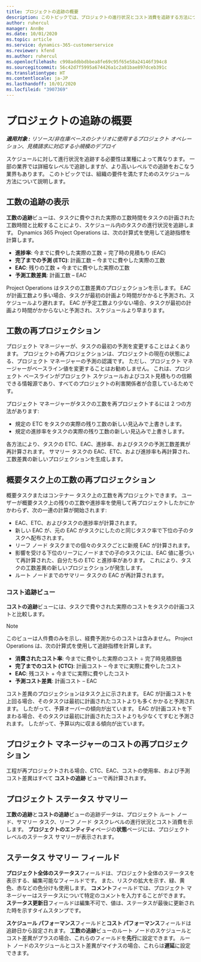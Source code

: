 ```yaml
---
title: プロジェクトの追跡の概要
description: このトピックでは、プロジェクトの進行状況とコスト消費を追跡する方法について説明します。
author: ruhercul
manager: AnnBe
ms.date: 10/01/2020
ms.topic: article
ms.service: dynamics-365-customerservice
ms.reviewer: kfend
ms.author: ruhercul
ms.openlocfilehash: c998addbbdbbea8fe69c95f65e58a24146f394c8
ms.sourcegitcommit: 56c42d7f5995a674426a1c2a81bae897dceb391c
ms.translationtype: HT
ms.contentlocale: ja-JP
ms.lasthandoff: 10/01/2020
ms.locfileid: "3907369"
---
```

# <a name="project-tracking-overview"></a>プロジェクトの追跡の概要

_**適用対象 :** リソース/非在庫ベースのシナリオに使用するプロジェクト オペレーション、見積請求に対応する小規模のデプロイ_

スケジュールに対して進行状況を追跡する必要性は業種によって異なります。 一部の業界では詳細なレベルで追跡しますが、より高いレベルでの追跡をおこなう業界もあります。 このトピックでは、組織の要件を満たすためのスケジュール方法について説明します。

## <a name="effort-tracking-view"></a>工数の追跡の表示

**工数の追跡**ビューは、タスクに費やされた実際の工数時間をタスクの計画された工数時間と比較することにより、スケジュール内のタスクの進行状況を追跡します。 Dynamics 365 Project Operations は、次の計算式を使用して追跡指標を計算します。

- **進捗率**: 今までに費やした実際の工数 ÷ 完了時の見積もり (EAC) 
- **完了までの予測 (ETC)**: 計画工数 – 今までに費やした実際の工数 
- **EAC**: 残りの工数 + 今までに費やした実際の工数 
- **予測工数差異**: 計画工数 – EAC

Project Operations はタスクの工数差異のプロジェクションを示します。 EAC が計画工数より多い場合、タスクが最初の計画より時間がかかると予測され、スケジュールより遅れます。 EAC が予定工数より少ない場合、タスクが最初の計画より時間がかからないと予測され、スケジュールより早まります。

## <a name="reprojecting-effort"></a>工数の再プロジェクション

プロジェクト マネージャーが、タスクの最初の予測を変更することはよくあります。 プロジェクトの再プロジェクションは、プロジェクトの現在の状態による、プロジェクト マネージャーの予測の認識です。 ただし、プロジェクト マネージャーがベースライン値を変更することはお勧めしません。 これは、プロジェクト ベースラインがプロジェクト スケジュールおよびコスト見積もりの信頼できる情報源であり、すべてのプロジェクトの利害関係者が合意しているためです。

プロジェクト マネージャーがタスクの工数を再プロジェクトするには 2 つの方法があります:

- 規定の ETC をタスクの実際の残り工数の新しい見込みで上書きします。 
- 規定の進捗率をタスクの実際の残り工数の新しい見込みで上書きします。

各方法により、タスクの ETC、EAC、進捗率、およびタスクの予測工数差異が再計算されます。 サマリー タスクの EAC、ETC、および進捗率も再計算され、工数差異の新しいプロジェクションを生成します。

## <a name="reprojection-of-effort-on-summary-tasks"></a>概要タスク上の工数の再プロジェクション

概要タスクまたはコンテナー タスク上の工数を再プロジェクトできます。 ユーザーが概要タスク上の残りの工数や進捗率を使用して再プロジェクトしたかにかかわらず、次の一連の計算が開始されます:

- EAC、ETC、およびタスクの進捗率が計算されます。
- 新しい EAC が、元の EAC がタスクにしたのと同じタスク率で下位の子のタスクへ配布されます。
- リーフ ノード タスクまでの個々のタスクごとに新規 EAC が計算されます。 
- 影響を受ける下位のリーフにノードまでの子のタスクには、EAC 値に基づいて再計算された、自分たちの ETC と進捗率があります。 これにより、タスクの工数差異の新しいプロジェクションが発生します。 
- ルート ノードまでのサマリー タスクの EAC が再計算されます。

### <a name="cost-tracking-view"></a>コスト追跡ビュー 

**コストの追跡**ビューには、タスクで費やされた実際のコストをタスクの計画コストと比較します。 

> [!NOTE]
> このビューは人件費のみを示し、経費予測からのコストは含みません。 Project Operations は、次の計算式を使用して追跡指標を計算します。

- **消費されたコスト率**: 今までに費やした実際のコスト ÷ 完了時見積原価
- **完了までのコスト (CTC)**: 計画コスト – 今までに実際に費やしたコスト
- **EAC**: 残コスト + 今までに実際に費やしたコスト
- **予測コスト差異**: 計画コスト – EAC

コスト差異のプロジェクションはタスク上に示されます。 EAC が計画コストを上回る場合、そのタスクは最初に計画されたコストよりも多くかかると予測されます。 したがって、予算オーバーの傾向が出ています。 EAC が計画コストを下まわる場合、そのタスクは最初に計画されたコストよりも少なくてすむと予測されます。 したがって、予算以内に収まる傾向が出ています。

## <a name="project-managers-reprojection-of-cost"></a>プロジェクト マネージャーのコストの再プロジェクション

工程が再プロジェクトされる場合、CTC、EAC、コストの使用率、および予測コスト差異はすべて **コストの追跡** ビューで再計算されます。

## <a name="project-status-summary"></a>プロジェクト ステータス サマリー

**工数の追跡**と**コストの追跡**ビューの追跡データは、プロジェクト ルート ノード、サマリー タスク、リーフ ノード タスクレベルの進行状況とコスト消費を示します。 **プロジェクトのエンティティ**ページの**状態**ページには、プロジェクト レベルのステータス サマリーが表示されます。

## <a name="status-summary-fields"></a>ステータス サマリー フィールド

**プロジェクト全体のステータス**フィールドは、プロジェクト全体のステータスを表示する、編集可能なフィールドです。 また、リスクの拡大を示す、緑、黄色、赤などの色分けも使用します。 **コメント**フィールドでは、プロジェクト マネージャーはステータスについて特定のコメントを入力することができます。 **ステータス更新日**フィールドは編集不可で、値は、ステータスが最後に更新された時を示すタイムスタンプです。

**スケジュール パフォーマンス**フィールドと**コスト パフォーマンス**フィールドは追跡日から設定されます。 **工数の追跡**ビューのルート ノードのスケジュールとコスト差異がプラスの場合、これらのフィールドを**先行**に設定できます。 ルート ノードのスケジュールとコスト差異がマイナスの場合、これらは**遅延**に設定できます。
